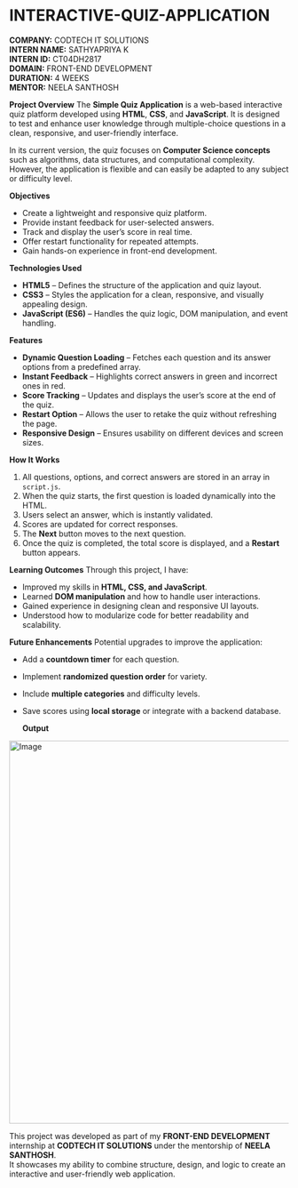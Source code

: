 # INTERACTIVE-QUIZ-APPLICATION

**COMPANY:** CODTECH IT SOLUTIONS  
**INTERN NAME:** SATHYAPRIYA K  
**INTERN ID:** CT04DH2817  
**DOMAIN:** FRONT-END DEVELOPMENT  
**DURATION:** 4 WEEKS  
**MENTOR:** NEELA SANTHOSH  


**Project Overview**
The **Simple Quiz Application** is a web-based interactive quiz platform developed using **HTML**, **CSS**, and **JavaScript**. It is designed to test and enhance user knowledge through multiple-choice questions in a clean, responsive, and user-friendly interface.  

In its current version, the quiz focuses on **Computer Science concepts** such as algorithms, data structures, and computational complexity. However, the application is flexible and can easily be adapted to any subject or difficulty level.


**Objectives**
- Create a lightweight and responsive quiz platform.
- Provide instant feedback for user-selected answers.
- Track and display the user’s score in real time.
- Offer restart functionality for repeated attempts.
- Gain hands-on experience in front-end development.

**Technologies Used**
- **HTML5** – Defines the structure of the application and quiz layout.
- **CSS3** – Styles the application for a clean, responsive, and visually appealing design.
- **JavaScript (ES6)** – Handles the quiz logic, DOM manipulation, and event handling.

**Features**
- **Dynamic Question Loading** – Fetches each question and its answer options from a predefined array.
- **Instant Feedback** – Highlights correct answers in green and incorrect ones in red.
- **Score Tracking** – Updates and displays the user’s score at the end of the quiz.
- **Restart Option** – Allows the user to retake the quiz without refreshing the page.
- **Responsive Design** – Ensures usability on different devices and screen sizes.

**How It Works**
1. All questions, options, and correct answers are stored in an array in `script.js`.
2. When the quiz starts, the first question is loaded dynamically into the HTML.
3. Users select an answer, which is instantly validated.
4. Scores are updated for correct responses.
5. The **Next** button moves to the next question.
6. Once the quiz is completed, the total score is displayed, and a **Restart** button appears.

**Learning Outcomes**
Through this project, I have:
- Improved my skills in **HTML, CSS, and JavaScript**.
- Learned **DOM manipulation** and how to handle user interactions.
- Gained experience in designing clean and responsive UI layouts.
- Understood how to modularize code for better readability and scalability.

**Future Enhancements**
Potential upgrades to improve the application:
- Add a **countdown timer** for each question.
- Implement **randomized question order** for variety.
- Include **multiple categories** and difficulty levels.
- Save scores using **local storage** or integrate with a backend database.

  **Output**
<img width="1365" height="689" alt="Image" src="https://github.com/user-attachments/assets/153c8633-d423-4e39-9038-4179c2fd64c3" />

This project was developed as part of my **FRONT-END DEVELOPMENT** internship at **CODTECH IT SOLUTIONS** under the mentorship of **NEELA SANTHOSH**.  
It showcases my ability to combine structure, design, and logic to create an interactive and user-friendly web application.
